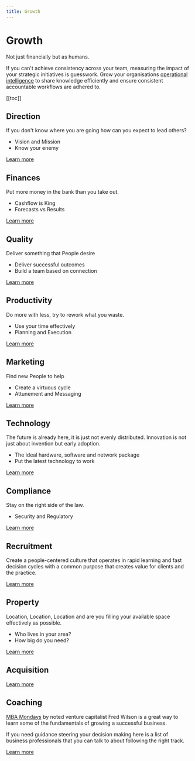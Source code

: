 ```yaml
---
title: Growth
---
```


# Growth

Not just financially but as humans.

If you can't achieve consistency across your team, measuring the impact of your strategic initiatives is guesswork. Grow your organisations [operational intelligence](/features/workflows/staff-management/how-to-create-operations-checklists/) to share knowledge efficiently and ensure consistent accountable workflows are adhered to.

[[toc]]

## Direction

If you don't know where you are going how can you expect to lead others?

- Vision and Mission
- Know your enemy

[Learn more](./direction/)

## Finances

Put more money in the bank than you take out.

- Cashflow is King
- Forecasts vs Results

[Learn more](./finances/)

## Quality

Deliver something that People desire

- Deliver successful outcomes
- Build a team based on connection

[Learn more](./quality/)

## Productivity

Do more with less, try to rework what you waste.

- Use your time effectively
- Planning and Execution

[Learn more](./productivity/)

## Marketing

Find new People to help

- Create a virtuous cycle
- Attunement and Messaging

[Learn more](./marketing/)

## Technology

The future is already here, it is just not evenly distributed. Innovation is not just about invention but early adoption.

- The ideal hardware, software and network package
- Put the latest technology to work

[Learn more](./technology/)

## Compliance

Stay on the right side of the law.

- Security and Regulatory

[Learn more](./compliance/)

## Recruitment

Create a people-centered culture that operates in rapid learning and fast decision cycles with a common purpose that creates value for clients and the practice.

[Learn more](./recruitment/)

## Property

Location, Location, Location and are you filling your available space effectively as possible.

- Who lives in your area?
- How big do you need?

[Learn more](./property/)

## Acquisition

[Learn more](./acquisition/)

## Coaching

[MBA Mondays](https://mba-mondays-illustrated.com/) by noted venture capitalist Fred Wilson is a great way to learn some of the fundamentals of growing a successful business.

If you need guidance steering your decision making here is a list of business professionals that you can talk to about following the right track.

[Learn more](./coaching/)
